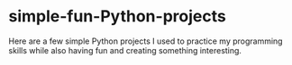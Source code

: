 # simple-fun-Python-projects
Here are a few simple Python projects I used to practice my programming skills while also having fun and creating something interesting.
